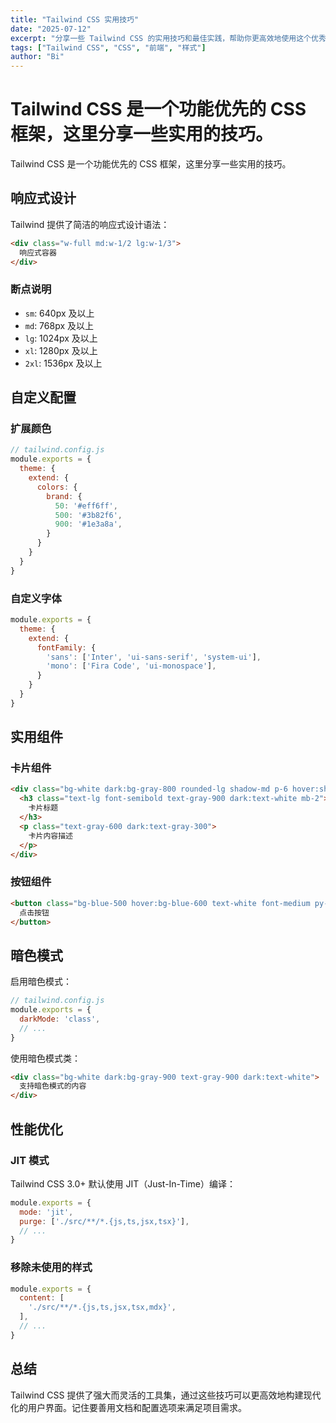 ```yaml
---
title: "Tailwind CSS 实用技巧"
date: "2025-07-12"
excerpt: "分享一些 Tailwind CSS 的实用技巧和最佳实践，帮助你更高效地使用这个优秀的 CSS 框架。"
tags: ["Tailwind CSS", "CSS", "前端", "样式"]
author: "Bi"
---
```


# Tailwind CSS 是一个功能优先的 CSS 框架，这里分享一些实用的技巧。

Tailwind CSS 是一个功能优先的 CSS 框架，这里分享一些实用的技巧。

## 响应式设计

Tailwind 提供了简洁的响应式设计语法：

```html
<div class="w-full md:w-1/2 lg:w-1/3">
  响应式容器
</div>
```

### 断点说明

- `sm`: 640px 及以上
- `md`: 768px 及以上  
- `lg`: 1024px 及以上
- `xl`: 1280px 及以上
- `2xl`: 1536px 及以上

## 自定义配置

### 扩展颜色

```javascript
// tailwind.config.js
module.exports = {
  theme: {
    extend: {
      colors: {
        brand: {
          50: '#eff6ff',
          500: '#3b82f6',
          900: '#1e3a8a',
        }
      }
    }
  }
}
```

### 自定义字体

```javascript
module.exports = {
  theme: {
    extend: {
      fontFamily: {
        'sans': ['Inter', 'ui-sans-serif', 'system-ui'],
        'mono': ['Fira Code', 'ui-monospace'],
      }
    }
  }
}
```

## 实用组件

### 卡片组件

```html
<div class="bg-white dark:bg-gray-800 rounded-lg shadow-md p-6 hover:shadow-lg transition-shadow">
  <h3 class="text-lg font-semibold text-gray-900 dark:text-white mb-2">
    卡片标题
  </h3>
  <p class="text-gray-600 dark:text-gray-300">
    卡片内容描述
  </p>
</div>
```

### 按钮组件

```html
<button class="bg-blue-500 hover:bg-blue-600 text-white font-medium py-2 px-4 rounded-md transition-colors focus:outline-none focus:ring-2 focus:ring-blue-500 focus:ring-offset-2">
  点击按钮
</button>
```

## 暗色模式

启用暗色模式：

```javascript
// tailwind.config.js
module.exports = {
  darkMode: 'class',
  // ...
}
```

使用暗色模式类：

```html
<div class="bg-white dark:bg-gray-900 text-gray-900 dark:text-white">
  支持暗色模式的内容
</div>
```

## 性能优化

### JIT 模式

Tailwind CSS 3.0+ 默认使用 JIT（Just-In-Time）编译：

```javascript
module.exports = {
  mode: 'jit',
  purge: ['./src/**/*.{js,ts,jsx,tsx}'],
  // ...
}
```

### 移除未使用的样式

```javascript
module.exports = {
  content: [
    './src/**/*.{js,ts,jsx,tsx,mdx}',
  ],
  // ...
}
```

## 总结

Tailwind CSS 提供了强大而灵活的工具集，通过这些技巧可以更高效地构建现代化的用户界面。记住要善用文档和配置选项来满足项目需求。